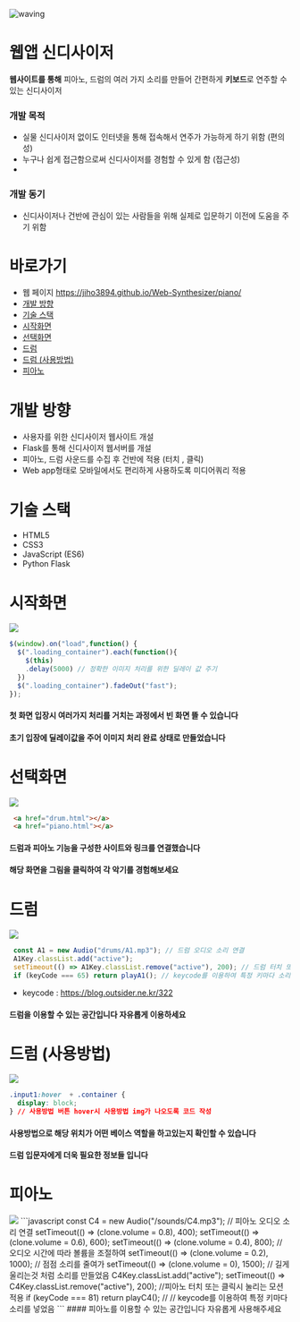 ![waving](https://capsule-render.vercel.app/api?type=waving&height=200&text=Web-Synthesizer&fontAlign=58&fontAlignY=30&color=gradient)

# 웹앱 신디사이저
**웹사이트를 통해** 피아노, 드럼의 여러 가지 소리를 만들어 간편하게 **키보드**로 연주할 수 있는 신디사이저

### 개발 목적
  - 실물 신디사이저 없이도 인터넷을 통해 접속해서 연주가 가능하게 하기 위함 (편의성)
  - 누구나 쉽게 접근함으로써 신디사이저를 경험할 수 있게 함 (접근성)
  - 

### 개발 동기
  - 신디사이저나 건반에 관심이 있는 사람들을 위해 실제로 입문하기 이전에 도움을 주기 위함

# 바로가기
- 웹 페이지 https://jiho3894.github.io/Web-Synthesizer/piano/
- [개발 방향](#1)
- [기술 스택](#2)
- [시작화면](#3)
- [선택화면](#4)
- [드럼](#5)
- [드럼 (사용방법)](#6)
- [피아노](#7)

# 개발 방향 <a id="1">
- 사용자를 위한 신디사이저 웹사이트 개설
- Flask를 통해 신디사이저 웹서버를 개설
- 피아노, 드럼 사운드를 수집 후 건반에 적용 (터치 , 클릭)
- Web app형태로 모바일에서도 편리하게 사용하도록 미디어쿼리 적용

# 기술 스택 <a id="2">
- HTML5
- CSS3
- JavaScript (ES6)
- Python Flask

# 시작화면 <a id="3">
<img src="https://user-images.githubusercontent.com/79081800/120317626-d7f9c080-c319-11eb-8176-919b66a280c1.jpg">
  
```javascript
$(window).on("load",function() {
  $(".loading_container").each(function(){
    $(this)
    .delay(5000) // 정확한 이미지 처리를 위한 딜레이 값 주기
  })
  $(".loading_container").fadeOut("fast");
});
```
  
#### 첫 화면 입장시 여러가지 처리를 거치는 과정에서 빈 화면 뜰 수 있습니다
#### 초기 입장에 딜레이값을 주어 이미지 처리 완료 상태로 만들었습니다
  
  
# 선택화면 <a id="4">
<img src="https://user-images.githubusercontent.com/79081800/120317629-d8925700-c319-11eb-850b-0875f5038e53.jpg">
  
```html
 <a href="drum.html"></a>
 <a href="piano.html"></a>
```
#### 드럼과 피아노 기능을 구성한 사이트와 링크를 연결했습니다
#### 해당 화면을 그림을 클릭하여 각 악기를 경험해보세요

# 드럼 <a id="5">
<img src="https://user-images.githubusercontent.com/79081800/120317634-d92aed80-c319-11eb-894a-9ca8fe6b9ddd.jpg">
  
```javascript
 const A1 = new Audio("drums/A1.mp3"); // 드럼 오디오 소리 연결
 A1Key.classList.add("active");
 setTimeout(() => A1Key.classList.remove("active"), 200); // 드럼 터치 또는 클릭시 떨리는 모션 기능
 if (keyCode === 65) return playA1(); // keycode를 이용하여 특정 키마다 소리를 넣었음
```
- keycode : https://blog.outsider.ne.kr/322
#### 드럼을 이용할 수 있는 공간입니다 자유롭게 이용하세요
  
# 드럼 (사용방법) <a id="6">
<img src="https://user-images.githubusercontent.com/79081800/120317635-d9c38400-c319-11eb-9af8-b7d3a08d849e.jpg">

```css
.input1:hover  + .container {
  display: block;
} // 사용방법 버튼 hover시 사용방법 img가 나오도록 코드 작성
```
#### 사용방법으로 해당 위치가 어떤 베이스 역할을 하고있는지 확인할 수 있습니다
#### 드럼 입문자에게 더욱 필요한 정보들 입니다


# 피아노 <a id="7">
<img src="https://user-images.githubusercontent.com/79081800/120317640-da5c1a80-c319-11eb-817a-942d80471888.jpg">
```javascript
 const C4 = new Audio("/sounds/C4.mp3"); // 피아노 오디오 소리 연결
 setTimeout(() => (clone.volume = 0.8), 400);
 setTimeout(() => (clone.volume = 0.6), 600);
 setTimeout(() => (clone.volume = 0.4), 800); // 오디오 시간에 따라 볼륨을 조절하여
 setTimeout(() => (clone.volume = 0.2), 1000); // 점점 소리를 줄여가
 setTimeout(() => (clone.volume = 0), 1500); // 길게 울리는것 처럼 소리를 만들었음
 C4Key.classList.add("active");
 setTimeout(() => C4Key.classList.remove("active"), 200); //피아노 터치 또는 클릭시 눌리는 모션 적용
 if (keyCode === 81) return playC4(); // // keycode를 이용하여 특정 키마다 소리를 넣었음
```
#### 피아노를 이용할 수 있는 공간입니다 자유롭게 사용해주세요
